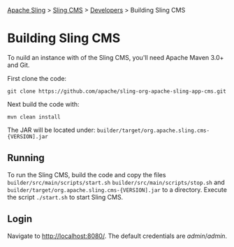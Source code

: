 <!-- Licensed to the Apache Software Foundation (ASF) under one or more contributor 
	license agreements. See the NOTICE file distributed with this work for additional 
	information regarding copyright ownership. The ASF licenses this file to 
	you under the Apache License, Version 2.0 (the "License"); you may not use 
	this file except in compliance with the License. You may obtain a copy of 
	the License at http://www.apache.org/licenses/LICENSE-2.0 Unless required 
	by applicable law or agreed to in writing, software distributed under the 
	License is distributed on an "AS IS" BASIS, WITHOUT WARRANTIES OR CONDITIONS 
	OF ANY KIND, either express or implied. See the License for the specific 
	language governing permissions and limitations under the License. -->
[Apache Sling](https://sling.apache.org) > [Sling CMS](https://github.com/apache/sling-org-apache-sling-app-cms) > [Developers](developers.md) > Building Sling CMS

# Building Sling CMS

To nuild an instance with of the Sling CMS, you'll need Apache Maven 3.0+ and Git.

First clone the code:

    git clone https://github.com/apache/sling-org-apache-sling-app-cms.git
    
Next build the code with:

    mvn clean install
    
The JAR will be located under: `builder/target/org.apache.sling.cms-{VERSION].jar`

## Running

To run the Sling CMS, build the code and copy the files `builder/src/main/scripts/start.sh` `builder/src/main/scripts/stop.sh` and `builder/target/org.apache.sling.cms-{VERSION].jar` to a directory. Execute the script `./start.sh` to start Sling CMS.

## Login

Navigate to [http://localhost:8080/](http://localhost:8080/). The default credentials are *admin*/*admin*.
